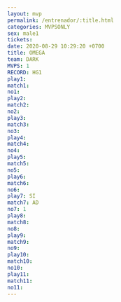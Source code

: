 ```yaml
---
layout: mvp
permalink: /entrenador/:title.html
categories: MVPSONLY
sex: male1
tickets: 
date: 2020-08-29 10:29:20 +0700
title: OMEGA
team: DARK
MVPS: 1
RECORD: HG1
play1: 
match1: 
no1: 
play2: 
match2: 
no2: 
play3: 
match3: 
no3: 
play4: 
match4: 
no4: 
play5: 
match5: 
no5: 
play6: 
match6: 
no6: 
play7: SI
match7: AD
no7: 1
play8: 
match8: 
no8: 
play9: 
match9: 
no9: 
play10: 
match10: 
no10: 
play11: 
match11: 
no11:
---
```

